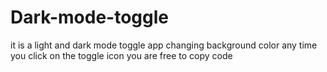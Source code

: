 # Dark-mode-toggle
it is a light and dark mode toggle app
changing background color any time you click on the toggle icon
you are free to copy code
